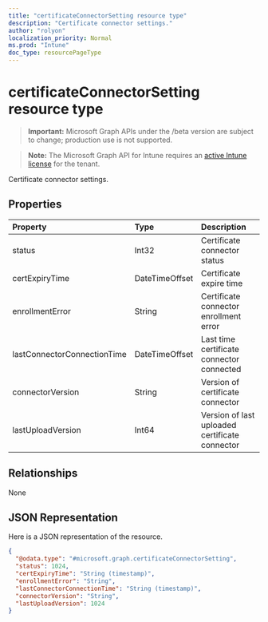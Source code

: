 ```yaml
---
title: "certificateConnectorSetting resource type"
description: "Certificate connector settings."
author: "rolyon"
localization_priority: Normal
ms.prod: "Intune"
doc_type: resourcePageType
---
```


# certificateConnectorSetting resource type

> **Important:** Microsoft Graph APIs under the /beta version are subject to change; production use is not supported.

> **Note:** The Microsoft Graph API for Intune requires an [active Intune license](https://go.microsoft.com/fwlink/?linkid=839381) for the tenant.

Certificate connector settings.

## Properties
|Property|Type|Description|
|:---|:---|:---|
|status|Int32|Certificate connector status|
|certExpiryTime|DateTimeOffset|Certificate expire time|
|enrollmentError|String|Certificate connector enrollment error|
|lastConnectorConnectionTime|DateTimeOffset|Last time certificate connector connected|
|connectorVersion|String|Version of certificate connector|
|lastUploadVersion|Int64|Version of last uploaded certificate connector|

## Relationships
None

## JSON Representation
Here is a JSON representation of the resource.
<!-- {
  "blockType": "resource",
  "@odata.type": "microsoft.graph.certificateConnectorSetting"
}
-->
``` json
{
  "@odata.type": "#microsoft.graph.certificateConnectorSetting",
  "status": 1024,
  "certExpiryTime": "String (timestamp)",
  "enrollmentError": "String",
  "lastConnectorConnectionTime": "String (timestamp)",
  "connectorVersion": "String",
  "lastUploadVersion": 1024
}
```





